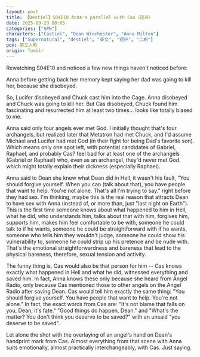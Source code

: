 ```yaml
---
layout: post
title: 【Destiel】S04E10 Anna's parallel with Cas（短评）
date: 2025-09-29 00:05
categories: ["SPN"]
characters: ["Castiel", "Dean Winchester", "Anna Milton"]
tags: ["Supernatural", "destiel", "英文", "短评", "二刷"]
pov: 第三人称
origin: Tumblr
---
```


Rewatching S04E10 and noticed a few new things haven't noticed before:

Anna before getting back her memory kept saying her dad was going to kill her, because she disobeyed.

So, Lucifer disobeyed and Chuck cast him into the Cage. Anna disobeyed and Chuck was going to kill her. But Cas disobeyed, Chuck found him fascinating and resurrected him at least two times... looks like totally biased to me.

Anna said only four angels ever met God. I initially thought that's four archangels, but realized later that Metatron had met Chuck, and I'd assume Michael and Lucifer had met God (in their fight for being Dad's favorite son). Which means only one spot left, with potential candidates of Gabriel, Raphael, and probably Cas? feel bad for at least one of the archangels (Gabriel or Raphael) who, even as an archangel, they'd never met God. which might totally explain their dickness (especially Raphael).

Anna said to Dean she knew what Dean did in Hell, it wasn't his fault, "You should forgive yourself. When you can (talk about that), you have people that want to help. You're not alone. That's all I'm trying to say." right before they had sex. I'm thinking, maybe this is the real reason that attracts Dean to have sex with Anna (instead of, or more than, just "last night on Earth"). This is the first time someone knows about what happened to him in Hell, what he did, who understands him, talks about that with him, forgives him, supports him, makes him feel comfortable to be with, someone he could talk to if he wants, someone he could be straightforward with if he wants, someone who tells him they wouldn't judge, someone he could show his vulnerability to, someone he could strip up his pretence and be nude with. That's the emotional straightforwardness and bareness that lead to the physical bareness, therefore, sexual tension and activity.

The funny thing is, Cas would also be that person for him -- Cas knows exactly what happened in Hell and what he did, witnessed everything and saved him. In fact, Anna knows these only because she heard from Angel Radio, only because Cas mentioned those to other angels on the Angel Radio after saving Dean. Cas would tell him exactly the same thing: "You should forgive yourself. You have people that want to help. You're not alone." In fact, the exact words from Cas are: "It's not blame that falls on you, Dean, it's fate." "Good things do happen, Dean." and "What's the matter? You don't think you deserve to be saved?" with an unsaid "you deserve to be saved".

Let alone the shot with the overlaying of an angel's hand on Dean's handprint mark from Cas. Almost everything from that scene with Anna suits emotionally, almost practically interchangeably, with Cas. Just saying.
